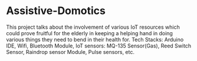 # Assistive-Domotics

This project talks about the involvement of various IoT resources which could prove fruitful for the elderly in keeping a helping hand in doing various things they need to bend in their health for.
Tech Stacks: Arduino IDE, Wifi, Bluetooth Module, IoT sensors: MQ-135 Sensor(Gas), Reed Switch Sensor, Raindrop sensor Module, Pulse sensors, etc.
